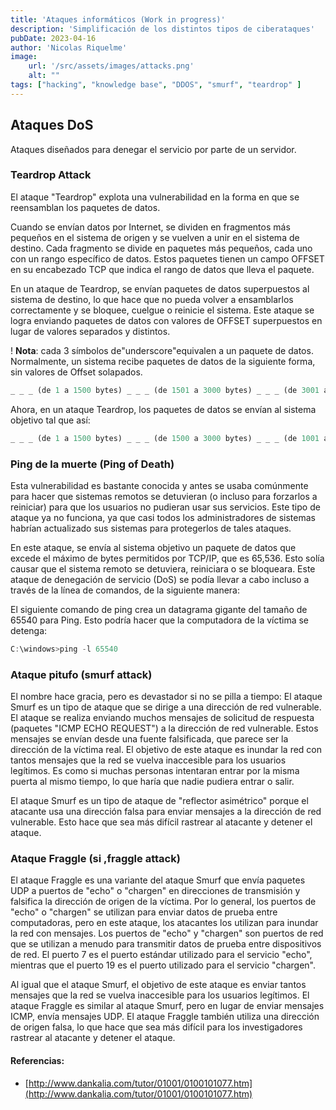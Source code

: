 ```yaml
---
title: 'Ataques informáticos (Work in progress)'
description: 'Simplificación de los distintos tipos de ciberataques'
pubDate: 2023-04-16
author: 'Nicolas Riquelme'
image: 
    url: '/src/assets/images/attacks.png'
    alt: ""
tags: ["hacking", "knowledge base", "DDOS", "smurf", "teardrop" ]
---
```


## Ataques DoS
Ataques diseñados para denegar el servicio por parte de un servidor.

### Teardrop Attack
El ataque "Teardrop" explota una vulnerabilidad en la forma en que se reensamblan los paquetes de datos.

Cuando se envían datos por Internet, se dividen en fragmentos más pequeños en el sistema de origen y se vuelven a unir en el sistema de destino. Cada fragmento se divide en paquetes más pequeños, cada uno con un rango específico de datos. Estos paquetes tienen un campo OFFSET en su encabezado TCP que indica el rango de datos que lleva el paquete.

En un ataque de Teardrop, se envían paquetes de datos superpuestos al sistema de destino, lo que hace que no pueda volver a ensamblarlos correctamente y se bloquee, cuelgue o reinicie el sistema. Este ataque se logra enviando paquetes de datos con valores de OFFSET superpuestos en lugar de valores separados y distintos.

! **Nota**: cada 3 símbolos de"underscore"equivalen a un paquete de datos.
Normalmente, un sistema recibe paquetes de datos de la siguiente forma, sin valores de Offset solapados.
```ruby
_ _ _ (de 1 a 1500 bytes) _ _ _ (de 1501 a 3000 bytes) _ _ _ (de 3001 a 4500 bytes) 
```
Ahora, en un ataque Teardrop, los paquetes de datos se envían al sistema objetivo tal que así:
```ruby
_ _ _ (de 1 a 1500 bytes) _ _ _ (de 1500 a 3000 bytes) _ _ _ (de 1001 a 3600 bytes)
```

### Ping de la muerte (Ping of Death)
Esta vulnerabilidad es bastante conocida y antes se usaba comúnmente para hacer que sistemas remotos se detuvieran (o incluso para forzarlos a reiniciar) para que los usuarios no pudieran usar sus servicios. Este tipo de ataque ya no funciona, ya que casi todos los administradores de sistemas habrían actualizado sus sistemas para protegerlos de tales ataques.

En este ataque, se envía al sistema objetivo un paquete de datos que excede el máximo de bytes permitidos por TCP/IP, que es 65,536. Esto solía causar que el sistema remoto se detuviera, reiniciara o se bloqueara. Este ataque de denegación de servicio (DoS) se podía llevar a cabo incluso a través de la línea de comandos, de la siguiente manera:

El siguiente comando de ping crea un datagrama gigante del tamaño de 65540 para Ping. Esto podría hacer que la computadora de la víctima se detenga:  

```powershell
C:\windows>ping -l 65540
```

### Ataque pitufo (smurf attack)
El nombre hace gracia, pero es devastador si no se pilla a tiempo: El ataque Smurf es un tipo de ataque que se dirige a una dirección de red vulnerable. El ataque se realiza enviando muchos mensajes de solicitud de respuesta (paquetes "ICMP ECHO REQUEST") a la dirección de red vulnerable. Estos mensajes se envían desde una fuente falsificada, que parece ser la dirección de la víctima real. El objetivo de este ataque es inundar la red con tantos mensajes que la red se vuelva inaccesible para los usuarios legítimos. Es como si muchas personas intentaran entrar por la misma puerta al mismo tiempo, lo que haría que nadie pudiera entrar o salir. 

El ataque Smurf es un tipo de ataque de "reflector asimétrico" porque el atacante usa una dirección falsa para enviar mensajes a la dirección de red vulnerable. Esto hace que sea más difícil rastrear al atacante y detener el ataque.

### Ataque Fraggle (si ,fraggle attack)
El ataque Fraggle es una variante del ataque Smurf que envía paquetes UDP a puertos de "echo" o "chargen" en direcciones de transmisión y falsifica la dirección de origen de la víctima. Por lo general, los puertos de "echo" o "chargen" se utilizan para enviar datos de prueba entre computadoras, pero en este ataque, los atacantes los utilizan para inundar la red con mensajes. Los puertos de "echo" y "chargen" son puertos de red que se utilizan a menudo para transmitir datos de prueba entre dispositivos de red. El puerto 7 es el puerto estándar utilizado para el servicio "echo", mientras que el puerto 19 es el puerto utilizado para el servicio "chargen". 

Al igual que el ataque Smurf, el objetivo de este ataque es enviar tantos mensajes que la red se vuelva inaccesible para los usuarios legítimos. El ataque Fraggle es similar al ataque Smurf, pero en lugar de enviar mensajes ICMP, envía mensajes UDP. El ataque Fraggle también utiliza una dirección de origen falsa, lo que hace que sea más difícil para los investigadores rastrear al atacante y detener el ataque.



#### Referencias:
- [http://www.dankalia.com/tutor/01001/0100101077.htm](http://www.dankalia.com/tutor/01001/0100101077.htm)
